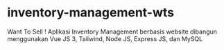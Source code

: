 # inventory-management-wts
Want To Sell ! Aplikasi Inventory Management berbasis website dibangun menggunakan Vue JS 3, Tailwind, Node JS, Express JS, dan MySQL
